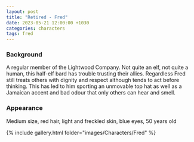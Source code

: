 ```yaml
---
layout: post
title: "Retired - Fred"
date: 2023-05-21 12:00:00 +1030
categories: characters
tags: fred
---
```

### Background
A regular member of the Lightwood Company. Not quite an elf, not quite a human, this half-elf bard has trouble trusting their allies. Regardless Fred still treats others with dignity and respect although tends to act before thinking. This has led to him sporting an unmovable top hat as well as a Jamaican accent and bad odour that only others can hear and smell. 

### Appearance
Medium size, red hair, light and freckled skin, blue eyes, 50 years old

{% include gallery.html folder="images/Characters/Fred" %}